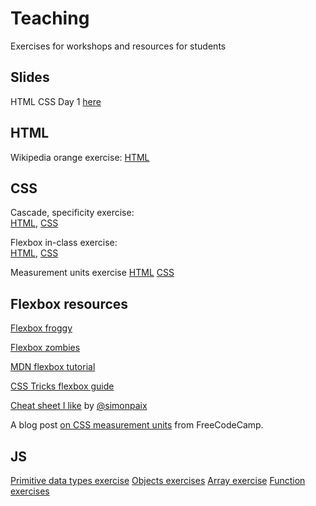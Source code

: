 # Teaching
Exercises for workshops and resources for students

## Slides
HTML CSS Day 1 [here](https://docs.google.com/presentation/d/1l7ahmx9ZvokOGpwb-QzZrdQsi7ada58MNEGY7nsyahw/edit?usp=sharing)

## HTML
Wikipedia orange exercise: [HTML](https://github.com/zkdan/teaching/blob/main/html-elements-in-class/scrambled-orange.html)


## CSS
Cascade, specificity exercise:   
[HTML](https://github.com/zkdan/teaching/blob/main/cascade-specificity-ex/css-exercise.html), [CSS](https://github.com/zkdan/teaching/blob/main/cascade-specificity-ex/style.css)

Flexbox in-class exercise:   
[HTML](https://github.com/zkdan/teaching/blob/main/flexbox-in-class-starter/flexbox.html), [CSS](https://github.com/zkdan/teaching/blob/main/flexbox-in-class-starter/flexbox-style.css)

Measurement units exercise
[HTML]() [CSS]()
## Flexbox resources
[Flexbox froggy](https://flexboxfroggy.com/)

[Flexbox zombies](https://mastery.games/post/flexboxzombies2/)

[MDN flexbox tutorial](https://developer.mozilla.org/en-US/docs/Learn/CSS/CSS_layout/Flexbox)

[CSS Tricks flexbox guide](https://css-tricks.com/snippets/css/a-guide-to-flexbox/)

[Cheat sheet I like](https://res.cloudinary.com/practicaldev/image/fetch/s--wZRwgDoY--/c_limit%2Cf_auto%2Cfl_progressive%2Cq_auto%2Cw_880/https://github.com/simonpaix/images/blob/main/blog/Flexbox_CheatSheet_LearnPine.png%3Fraw%3Dtrue) by [@simonpaix](https://github.com/simonpaix)

A blog post [on CSS measurement units](https://www.freecodecamp.org/news/css-unit-guide/) from FreeCodeCamp.

## JS
[Primitive data types exercise](https://github.com/zkdan/teaching/blob/main/primitive-data-types-exercises.js)
[Objects exercises](https://github.com/zkdan/teaching/blob/main/object-exercise.js)
[Array exercise](https://github.com/zkdan/teaching/blob/main/array-exercise.js)
[Function exercises](https://github.com/zkdan/teaching/blob/main/function-exercises.js)